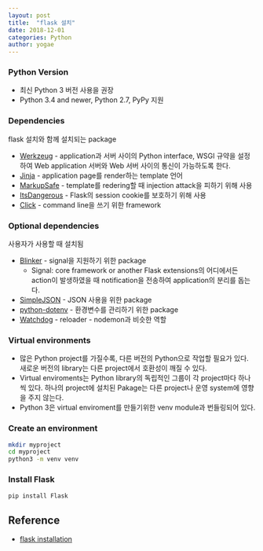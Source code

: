 ```yaml
---
layout: post
title:  "flask 설치"
date: 2018-12-01
categories: Python
author: yogae
---
```


### Python Version

- 최신 Python 3 버전 사용을 권장
- Python 3.4 and newer, Python 2.7, PyPy 지원

### Dependencies

flask 설치와 함께 설치되는 package

- [Werkzeug](https://palletsprojects.com/p/werkzeug/) - application과 서버 사이의 Python interface, WSGI 규약을 설정하여 Web application 서버와 Web 서버 사이의 통신이 가능하도록 한다.
- [Jinja](http://jinja.pocoo.org/docs/2.10/) - application page를 render하는 template 언어
- [MarkupSafe](https://pypi.org/project/MarkupSafe/) - template를 redering할 때 injection attack을 피하기 위해 사용
- [ItsDangerous](https://pythonhosted.org/itsdangerous/) - Flask의 session cookie를 보호하기 위해 사용
- [Click](http://click.pocoo.org/) - command line을 쓰기 위한 framework

### Optional dependencies

사용자가 사용할 때 설치됨

- [Blinker](https://pythonhosted.org/blinker/) - signal을 지원하기 위한 package
  - Signal: core framework or another Flask extensions의 어디에서든 action이 발생하였을 때 notification을 전송하여 application의 분리를 돕는다.
- [SimpleJSON](https://simplejson.readthedocs.io/) - JSON 사용을 위한 package
- [python-dotenv](https://github.com/theskumar/python-dotenv#readme) - 환경변수를 관리하기 위한 package
- [Watchdog](https://pythonhosted.org/watchdog/) - reloader - nodemon과 비슷한 역할

### Virtual environments

- 많은 Python project를 가질수록, 다른 버전의 Python으로 작업할 필요가 있다. 새로운 버전의 library는 다른 project에서 호환성이 깨질 수 있다.
- Virtual enviroments는 Python library의 독립적인 그룹이 각 project마다 하나씩 있다. 하나의 project에 설치된 Pakage는 다른 project나 운영 system에 영향을 주지 않는다.
- Python 3은 virtual enviroment를 만들기위한 venv module과 번들링되어 있다. 

### Create an environment

```bash
mkdir myproject
cd myproject
python3 -m venv venv
```

### Install Flask

```bash
pip install Flask
```


## Reference
- [flask installation](http://flask.pocoo.org/docs/1.0/installation/#installation)
